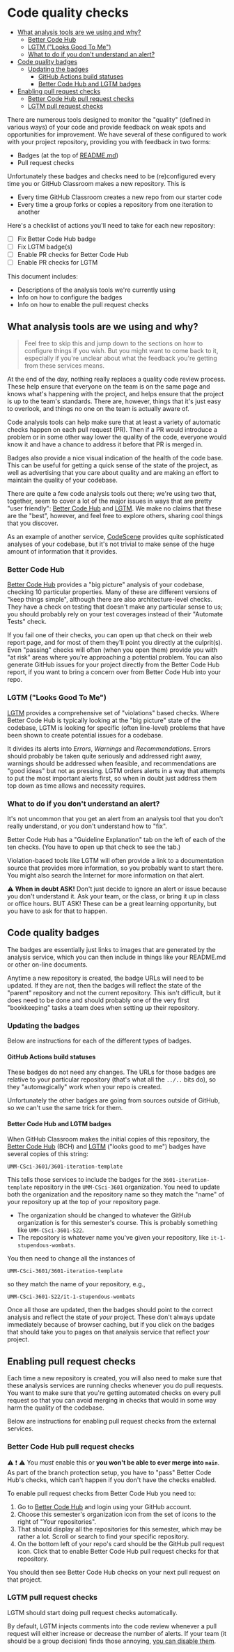 # Code quality checks <!-- omit in toc -->

- [What analysis tools are we using and why?](#what-analysis-tools-are-we-using-and-why)
  - [Better Code Hub](#better-code-hub)
  - [LGTM ("Looks Good To Me")](#lgtm-looks-good-to-me)
  - [What to do if you don't understand an alert?](#what-to-do-if-you-dont-understand-an-alert)
- [Code quality badges](#code-quality-badges)
  - [Updating the badges](#updating-the-badges)
    - [GitHub Actions build statuses](#github-actions-build-statuses)
    - [Better Code Hub and LGTM badges](#better-code-hub-and-lgtm-badges)
- [Enabling pull request checks](#enabling-pull-request-checks)
  - [Better Code Hub pull request checks](#better-code-hub-pull-request-checks)
  - [LGTM pull request checks](#lgtm-pull-request-checks)

There are numerous tools designed to monitor the "quality" (defined
in various ways) of your code and provide feedback on weak spots and
opportunities for improvement. We have several of these configured to work
with your project repository, providing you with feedback in two forms:

- Badges (at the top of [README.md](../README.md))
- Pull request checks

Unfortunately these badges and checks need to be (re)configured
every time you or GitHub Classroom makes a new repository. This is

- Every time GitHub Classroom creates a new repo from our starter code
- Every time a group forks or copies a repository from one iteration to another

Here's a checklist of actions you'll need to take for each
new repository:

- [ ] Fix Better Code Hub badge
- [ ] Fix LGTM badge(s)
- [ ] Enable PR checks for Better Code Hub
- [ ] Enable PR checks for LGTM

This document includes:

- Descriptions of the analysis tools we're currently using
- Info on how to configure the badges
- Info on how to enable the pull request checks

## What analysis tools are we using and why?

> Feel free to skip this and jump down to the sections on how to
> configure things if you wish. But you might want to come back to
> it, especially if you're unclear about what the feedback
> you're getting from these services means.

At the end of the day, nothing really replaces a quality code review
process. These help ensure that everyone on the team is on the same
page and knows what's happening with the project, and helps ensure that
the project is up to the team's standards. There are, however, things
that it's just easy to overlook, and things no one on the team is
actually aware of.

Code analysis tools can help make sure that at least a variety of
automatic checks happen on each pull request (PR). Then if a PR would
introduce a problem or in some other way lower the quality of the
code, everyone would know it and have a chance to address it before
that PR is merged in.

Badges also provide a nice visual indication of the health of the code
base. This can be useful for getting a quick sense of the state of the
project, as well as advertising that you care about quality and are
making an effort to maintain the quality of your codebase.

There are quite a few code analysis tools out there; we're using two
that, together, seem to cover a lot of the major issues in ways that
are pretty "user friendly": [Better Code Hub](https://bettercodehub.com/) and [LGTM](https://lgtm.com/). We make no
claims that these are the "best", however, and feel free to
explore others, sharing cool things that you discover.

As an example of another service, [CodeScene](https://codescene.io/)
provides quite sophisticated analyses of your codebase, but it's not
trivial to make sense of the huge amount of information
that it provides.

### Better Code Hub

[Better Code Hub](https://bettercodehub.com/) provides a "big picture" analysis of your codebase,
checking 10 particular properties. Many of these are different versions
of "keep things simple", although there are also architecture-level
checks. They have a check on testing that doesn't make any particular
sense to us; you should probably rely on your test coverages instead
of their "Automate Tests" check.

If you fail one of their checks, you can open up that check on their web
report page, and for most of them they'll point you directly at the
culprit(s). Even "passing" checks will often (when you open them) provide
you with "at risk" areas where you're approaching a potential problem.
You can also generate GitHub issues for your project directly from the
Better Code Hub report, if you want to bring a concern over from
Better Code Hub into your repo.

### LGTM ("Looks Good To Me")

[LGTM](https://lgtm.com/) provides a comprehensive set of "violations" based checks.
Where Better Code Hub is typically looking at the "big picture" state
of the codebase, LGTM is looking for specific (often line-level)
problems that have been shown to create potential issues for a
codebase.

It divides its alerts into _Errors_, _Warnings_ and _Recommendations_.
Errors should probably be taken quite seriously and addressed right away,
warnings should be addressed when feasible, and recommendations
are "good ideas" but not as pressing. LGTM orders alerts in a way
that attempts to put the most important alerts first, so when in doubt
just address them top down as time allows and necessity requires.

### What to do if you don't understand an alert?

It's not uncommon that you get an alert from an analysis tool that
you don't really understand, or you don't understand how to "fix".

Better Code Hub has a "Guideline Explanation" tab on the left of each
of the ten checks. (You have to open up that check to see the tab.)

Violation-based tools like LGTM will often provide a link to a
documentation source that provides more information, so you probably
want to start there. You might also search the Internet for more
information on that alert.

:warning: **When in doubt ASK!** Don't just decide to ignore an alert or
issue because you don't understand it. Ask your team, or the class,
or bring it up in class or office hours. BUT ASK! These can be a great
learning opportunity, but you have to ask for that to happen.

## Code quality badges

The badges are essentially just links to images that are generated
by the analysis service, which you can then include in things like
your README.md or other on-line documents.

Anytime a new repository is created, the badge
URLs will need to be updated. If they are not, then the badges
will reflect the state of the "parent" repository and not the
current repository. This isn't difficult, but it does need to be done
and should probably one of the very first "bookkeeping" tasks a team
does when setting up their repository.

### Updating the badges

Below are instructions for each of the different types of badges.

#### GitHub Actions build statuses

These badges do not need any changes. The URLs for those badges are
relative to your particular repository (that's what all the `../..` bits
do), so they "automagically" work when your repo is created.

Unfortunately the other badges are going from sources outside of GitHub,
so we can't use the same trick for them.

#### Better Code Hub and LGTM badges

When GitHub Classroom makes the initial copies of this repository, the
[Better Code Hub](https://bettercodehub.com) (BCH) and
[LGTM](https://lgtm.com) ("looks good to me") badges have several copies
of this string:

```text
UMM-CSci-3601/3601-iteration-template
```

This tells those services to include the badges for the
`3601-iteration-template` repository in the `UMM-CSci-3601` organization.
You need to update both the organization and the repository name so they match
the "name" of your repository up at the top of your repository page.

- The organization should be changed to whatever the GitHub
  organization is for this semester's course. This is probably
  something like `UMM-CSci-3601-S22`.
- The repository is whatever name you've given your repository,
  like `it-1-stupendous-wombats`.

You then need to change all the instances of

```text
UMM-CSci-3601/3601-iteration-template
```

so they match the name of your repository, e.g.,

```text
UMM-CSci-3601-S22/it-1-stupendous-wombats
```

Once all those are updated, then the badges should point to the
correct analysis and reflect the state of _your_ project. These don't
always update immediately because of browser caching, but if you click
on the badges that should take you to pages on that analysis service that
reflect _your_ project.

## Enabling pull request checks

Each time a new repository is created, you will also need to make
sure that these analysis services are running checks
whenever you do pull requests. You want to make sure that you're getting
automated checks on every pull request so that you can avoid merging
in checks that would in some way harm the quality of the codebase.

Below are instructions for enabling pull request checks from
the external services.

### Better Code Hub pull request checks

:warning: :exclamation: :warning: You _must_ enable this or
**you won't be able to ever merge
into `main`**. As part of the branch protection setup, you have to
"pass" Better Code Hub's checks, which can't happen if you don't have
the checks enabled.

To enable pull request checks from Better Code Hub you need to:

1. Go to [Better Code Hub](https://bettercodehub.com) and login using
   your GitHub account.
2. Choose this semester's organization icon from the set of icons to the
   right of "Your repositories".
3. That should display all the repositories for this semester, which may
   be rather a lot. Scroll or search to find your
   specific repository.
4. On the bottom left of your repo's card should be the GitHub pull
   request icon. Click that to enable Better Code Hub pull request checks
   for that repository.

You should then see Better Code Hub checks on your next pull request on
that project.

### LGTM pull request checks

LGTM should start doing pull request checks automatically.

By default, LGTM injects comments into the code review whenever a
pull request
will either increase or decrease the number of alerts. If your team
(it should be a group decision) finds those annoying, [you can disable
them](https://lgtm.com/help/lgtm/managing-automated-code-review#pr-comments).
